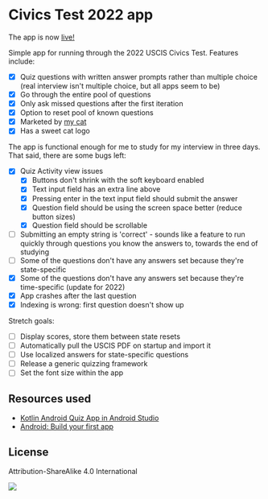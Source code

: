 # Civics Test 2022 app

The app is now [live!](https://play.google.com/store/apps/details?id=lol.slava.civicstest)

Simple app for running through the 2022 USCIS Civics Test. Features include:

- [x] Quiz questions with written answer prompts rather than multiple choice (real interview isn't multiple choice, but all apps seem to be)
- [x] Go through the entire pool of questions
- [x] Only ask missed questions after the first iteration
- [x] Option to reset pool of known questions
- [x] Marketed by [my cat](https://devopscat.com)
- [x] Has a sweet cat logo

The app is functional enough for me to study for my interview in three days. That said, there are some bugs left:

- [x] Quiz Activity view issues
    - [x] Buttons don't shrink with the soft keyboard enabled
    - [x] Text input field has an extra line above
    - [x] Pressing enter in the text input field should submit the answer
    - [x] Question field should be using the screen space better (reduce button sizes)
    - [x] Question field should be scrollable
- [ ] Submitting an empty string is 'correct' - sounds like a feature to run quickly through questions you know the answers to, towards the end of studying
- [ ] Some of the questions don't have any answers set because they're state-specific
- [x] Some of the questions don't have any answers set because they're time-specific (update for 2022)
- [x] App crashes after the last question
- [x] Indexing is wrong: first question doesn't show up

Stretch goals:

- [ ] Display scores, store them between state resets
- [ ] Automatically pull the USCIS PDF on startup and import it
- [ ] Use localized answers for state-specific questions
- [ ] Release a generic quizzing framework
- [ ] Set the font size within the app

## Resources used

- [Kotlin Android Quiz App in Android Studio](https://techpassmaster.com/kotlin-android-quiz-app/)
- [Android: Build your first app](https://developer.android.com/training/basics/firstapp)

## License

Attribution-ShareAlike 4.0 International

[![](https://licensebuttons.net/l/by-sa/4.0/88x31.png)](https://creativecommons.org/licenses/by-sa/4.0/)
